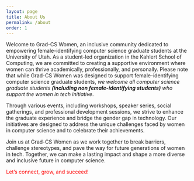 ```yaml
---
layout: page
title: About Us
permalink: /about
order: 1
---
```



Welcome to Grad-CS Women, an inclusive community dedicated to empowering female-identifying computer science graduate students at the University of Utah. As a student-led organization in the Kahlert School of Computing, we are committed to creating a supportive environment where women can thrive academically, professionally, and personally. Please note that while Grad-CS Women was designed to support female-identifying computer science graduate students, *we welcome all computer science graduate students **(including non female-identifying students)** who support the women in tech initiative*.

Through various events, including workshops, speaker series, social gatherings, and professional development sessions, we strive to enhance the graduate experience and bridge the gender gap in technology. Our initiatives are designed to address the unique challenges faced by women in computer science and to celebrate their achievements.

Join us at Grad-CS Women as we work together to break barriers, challenge stereotypes, and pave the way for future generations of women in tech. Together, we can make a lasting impact and shape a more diverse and inclusive future in computer science.

<span style="color: red;">Let’s connect, grow, and succeed!</span>
